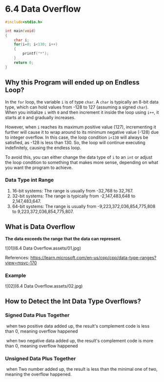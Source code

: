 # 6.4 Data Overflow



```c
#include<stdio.h>

int main(void)
{
	char i;
	for(i=0; i<130; i++)
	{
		printf("*");
	}
	return 0;
}
```

## Why this Program will ended up on Endless Loop?

In the `for` loop, the variable `i` is of type `char`. A `char` is typically an 8-bit data type, which can hold values from -128 to 127 (assuming a signed `char`). When you initialize `i` with `0` and then increment it inside the loop using `i++`, it starts at `0` and gradually increases.

However, when `i` reaches its maximum positive value (127), incrementing it further will cause it to wrap around to its minimum negative value (-128) due to integer overflow. In this case, the loop condition `i<130` will always be satisfied, as -128 is less than 130. So, the loop will continue executing indefinitely, causing the endless loop.

To avoid this, you can either change the data type of `i` to an `int` or adjust the loop condition to something that makes more sense, depending on what you want the program to achieve.

### Data Type int Range

1. 16-bit systems: The range is usually from -32,768 to 32,767.
2. 32-bit systems: The range is typically from -2,147,483,648 to 2,147,483,647.
3. 64-bit systems: The range is usually from -9,223,372,036,854,775,808 to 9,223,372,036,854,775,807.

## What is Data Overflow

**The data exceeds the range that the data can represent.**

![01](6.4 Data Overflow.assets/01.jpg)

References: https://learn.microsoft.com/en-us/cpp/cpp/data-type-ranges?view=msvc-170

### Example

![02](6.4 Data Overflow.assets/02.jpg)

## How to Detect the Int Data Type Overflows?

### Signed Data Plus Together

​	when two positive data added up, the result's complement code is less than 0, meaning overflow happened  

​    when two negative data added up, the result's complement code is more than 0, meaning overflow happened  

### Unsigned Data Plus Together

​	when Two number added up, the result is less than the minimal one of two, meaning the overflow happened.

